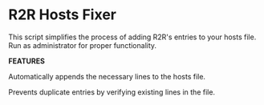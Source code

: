 # R2R Hosts Fixer
This script simplifies the process of adding R2R's entries to your hosts file.
Run as administrator for proper functionality.

__FEATURES__

Automatically appends the necessary lines to the hosts file.

Prevents duplicate entries by verifying existing lines in the file.
